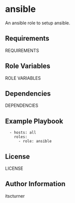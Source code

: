 ansible
=======

An ansible role to setup ansible.

Requirements
------------

REQUIREMENTS

Role Variables
--------------

ROLE VARIABLES

Dependencies
------------

DEPENDENCIES

Example Playbook
----------------
```
  - hosts: all
    roles:
      - role: ansible
```

License
-------

LICENSE

Author Information
------------------

itscturner
